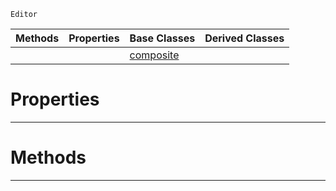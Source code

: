  `Editor`

|Methods|Properties|Base Classes|Derived Classes|
|---|---|---|---|
| | |[composite](https://github.com/zeroengineteam/ZeroDocs/code_reference/class_reference/composite.markdown)| |


 #  Properties


---  
 #  Methods


---  
 

 